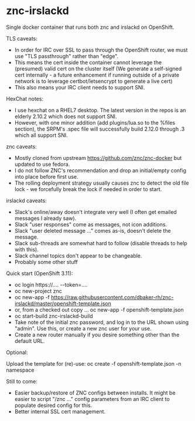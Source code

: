 # znc-irslackd

Single docker container that runs both znc and irslackd on OpenShift.


TLS caveats:

* In order for IRC over SSL to pass through the OpenShift router, we must use "TLS passthrough" rather than "edge".
* This means the cert inside the container cannot leverage the (presumed) valid cert on the cluster itself (We generate a self-signed cert internally - a future enhancement if running outside of a private network is to leverage certbot/letsencrypt to generate a live cert)
* This also means your IRC client needs to support SNI.


HexChat notes:

* I use hexchat on a RHEL7 desktop.  The latest version in the repos is an elderly 2.10.2 which does not support SNI.
* However, with one minor addition (add plugins/lua.so to the %files section), the SRPM's .spec file will successfully build 2.12.0 through .3 which all support SNI.


znc caveats:

* Mostly cloned from upstream https://github.com/znc/znc-docker but updated to use fedora.
* I do not follow ZNC's recommendation and drop an initial/empty config into place before first use.
* The rolling deployment strategy usually causes znc to detect the old file lock - we forcefully break the lock if needed in order to start.



irslackd caveats:

* Slack's online/away doesn't integrate very well (I often get emailed messages I already saw).
* Slack "user responses" come as messages, not icon additions.
* Slack "user deleted message ..." comes as-is, doesn't delete the message.
* Slack sub-threads are somewhat hard to follow (disable threads to help with this).
* Slack channel topics don't appear to be changeable.
* Probably some other stuff



Quick start (OpenShift 3.11):

* oc login https://.... --token=....
* oc new-project znc
* oc new-app -f https://raw.githubusercontent.com/dbaker-rh/znc-irslackd/master/openshift-template.json
* or, from a checked out copy ... oc new-app -f openshift-template.json
* oc start-build znc-irslackd-build
* Take note of the initial znc password, and log in to the URL shown using "admin".  Use this, or create a new znc user for your use.
* Create a new router manually if you desire something other than the default URL.


Optional:

Upload the template for (re)-use: oc create -f openshift-template.json -n namespace



Still to come:

* Easier backup/restore of ZNC configs between installs.  It might be easier to script "/znc ..." config parameters from an IRC client to populate desired config for this.
* Better internal SSL cert management.


